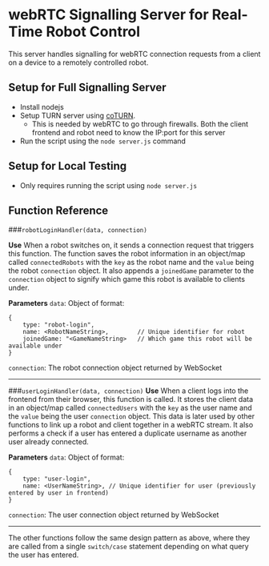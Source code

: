 # webRTC Signalling Server for Real-Time Robot Control 

This server handles signalling for webRTC connection requests from a client on a device to a remotely controlled robot.

## Setup for Full Signalling Server

- Install nodejs
- Setup TURN server using [coTURN](https://github.com/coturn/coturn).
    - This is needed by webRTC to go through firewalls. Both the client frontend and robot need to know the IP:port for this server
- Run the script using the `node server.js` command

## Setup for Local Testing
- Only requires running the script using `node server.js`

## Function Reference

###`robotLoginHandler(data, connection)`

**Use**
When a robot switches on, it sends a connection request that triggers this function. The function saves the robot information in an object/map called `connectedRobots` with the `key` as the robot name and the `value` being the robot `connection` object. It also appends a `joinedGame` parameter to the `connection` object to signify which game this robot is available to clients under.

**Parameters**
`data`: Object of format: 
    
    { 
        type: "robot-login", 
        name: <RobotNameString>,        // Unique identifier for robot
        joinedGame: "<GameNameString>   // Which game this robot will be available under
    }

`connection`: The robot connection object returned by WebSocket

---

###`userLoginHandler(data, connection)`
**Use**
When a client logs into the frontend from their browser, this function is called. It stores the client data in an object/map called `connectedUsers` with the `key` as the user name and the `value` being the user `connection` object. This data is later used by other functions to link up a robot and client together in a webRTC stream. It also performs a check if a user has entered a duplicate username as another user already connected.

**Parameters**
`data`: Object of format: 
    
    { 
        type: "user-login",     
        name: <UserNameString>, // Unique identifier for user (previously entered by user in frontend)
    }

`connection`: The user connection object returned by WebSocket

---

The other functions follow the same design pattern as above, where they are called from a single `switch/case` statement depending on what query the user has entered. 

